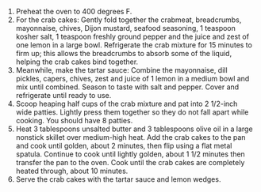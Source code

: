 1. Preheat the oven to 400 degrees F.
2. For the crab cakes: Gently fold together the crabmeat, breadcrumbs, mayonnaise, chives, Dijon mustard, seafood seasoning, 1 teaspoon kosher salt, 1 teaspoon freshly ground pepper and the juice and zest of one lemon in a large bowl. Refrigerate the crab mixture for 15 minutes to firm up; this allows the breadcrumbs to absorb some of the liquid, helping the crab cakes bind together.
3. Meanwhile, make the tartar sauce: Combine the mayonnaise, dill pickles, capers, chives, zest and juice of 1 lemon in a medium bowl and mix until combined. Season to taste with salt and pepper. Cover and refrigerate until ready to use.
4. Scoop heaping half cups of the crab mixture and pat into 2 1/2-inch wide patties. Lightly press them together so they do not fall apart while cooking. You should have 8 patties.
5. Heat 3 tablespoons unsalted butter and 3 tablespoons olive oil in a large nonstick skillet over medium-high heat. Add the crab cakes to the pan and cook until golden, about 2 minutes, then flip using a flat metal spatula. Continue to cook until lightly golden, about 1 1/2 minutes then transfer the pan to the oven. Cook until the crab cakes are completely heated through, about 10 minutes.
6. Serve the crab cakes with the tartar sauce and lemon wedges.